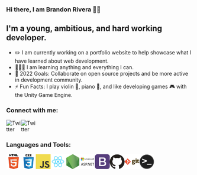 ### Hi there, I am Brandon Rivera 👋🏻

## I'm a young, ambitious, and hard working developer.

- ✏️ I am currently working on a portfolio website to help showcase what I have learned about web development.
- 👨🏼‍💻 I am learning anything and everything I can.
- 🥅 2022 Goals: Collaborate on open source projects and be more active in development community.
- ⚡️ Fun Facts: I play violin 🎻, piano 🎹, and like developing games 🎮 with the Unity Game Engine.

### Connect with me:

[<img align="left" width="40px" alt="Twitter" src="https://cdn.jsdelivr.net/npm/simple-icons@v6/icons/linkedin.svg" />][linkedin]
[<img align="left" width="40px" alt="Twitter" src="https://cdn.jsdelivr.net/npm/simple-icons@v6/icons/instagram.svg" />][instagram]

<br/>
<br/>

### Languages and Tools:  

<img align="left" height="40" src="https://raw.githubusercontent.com/github/explore/80688e429a7d4ef2fca1e82350fe8e3517d3494d/topics/html/html.png">
<img align="left" height="40" src="https://raw.githubusercontent.com/github/explore/80688e429a7d4ef2fca1e82350fe8e3517d3494d/topics/css/css.png">
<img align="left" height="40" src="https://raw.githubusercontent.com/github/explore/80688e429a7d4ef2fca1e82350fe8e3517d3494d/topics/javascript/javascript.png">
<img align="left" height="40" src="https://raw.githubusercontent.com/github/explore/80688e429a7d4ef2fca1e82350fe8e3517d3494d/topics/react/react.png">
<img align="left" height="40" src="https://raw.githubusercontent.com/github/explore/80688e429a7d4ef2fca1e82350fe8e3517d3494d/topics/nodejs/nodejs.png">
<img align="left" height="40" src="https://raw.githubusercontent.com/github/explore/80688e429a7d4ef2fca1e82350fe8e3517d3494d/topics/aspnet/aspnet.png">
<img align="left" height="40" src="https://raw.githubusercontent.com/github/explore/80688e429a7d4ef2fca1e82350fe8e3517d3494d/topics/bootstrap/bootstrap.png">
<img align="left" height="40" src="https://raw.githubusercontent.com/github/explore/89bdd9644f44d1b12180fd512b95574fe4c54617/topics/github-api/github-api.png">
<img align="left" height="40" src="https://raw.githubusercontent.com/github/explore/80688e429a7d4ef2fca1e82350fe8e3517d3494d/topics/git/git.png">
<img align="left" height="40" src="https://raw.githubusercontent.com/github/explore/80688e429a7d4ef2fca1e82350fe8e3517d3494d/topics/terminal/terminal.png">

<br/>
<br/>

[linkedin]: https://www.linkedin.com/in/BrandonSRivera
[instagram]: https://www.instagram.com/brandon_rivera1

<!---
brandonrivera123/brandonrivera123 is a ✨ special ✨ repository because its `README.md` (this file) appears on your GitHub profile.
You can click the Preview link to take a look at your changes.
--->

